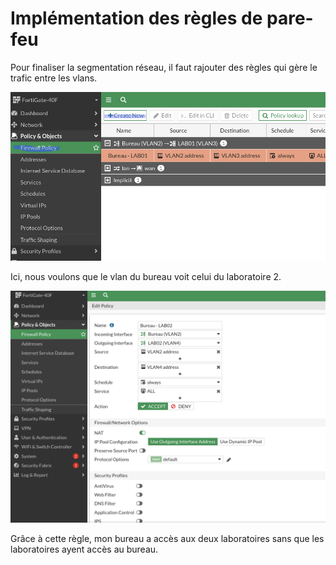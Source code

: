 # Implémentation des règles de pare-feu

Pour finaliser la segmentation réseau, il faut rajouter des règles qui gère le trafic entre les vlans.

![Alt text](./images/POLICIES1.png)

Ici, nous voulons que le vlan du bureau voit celui du laboratoire 2.

![Alt text](./images/POLICIES2.png)

Grâce à cette règle, mon bureau a accès aux deux laboratoires sans que les laboratoires ayent accès au bureau.